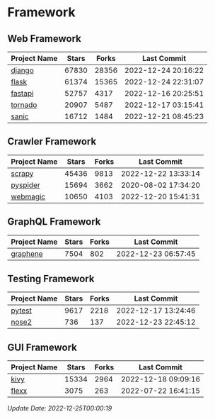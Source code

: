 # Framework

## Web Framework
| Project Name | Stars | Forks | Last Commit |
| ------------ | ----- | ----- | ----------- |
| [django](https://github.com/django/django) | 67830 | 28356 | 2022-12-24 20:16:22 |
| [flask](https://github.com/pallets/flask) | 61374 | 15365 | 2022-12-24 22:31:07 |
| [fastapi](https://github.com/tiangolo/fastapi) | 52757 | 4317 | 2022-12-16 20:25:51 |
| [tornado](https://github.com/tornadoweb/tornado) | 20907 | 5487 | 2022-12-17 03:15:41 |
| [sanic](https://github.com/sanic-org/sanic) | 16712 | 1484 | 2022-12-21 08:45:23 |

## Crawler Framework
| Project Name | Stars | Forks | Last Commit |
| ------------ | ----- | ----- | ----------- |
| [scrapy](https://github.com/scrapy/scrapy) | 45436 | 9813 | 2022-12-22 13:33:14 |
| [pyspider](https://github.com/binux/pyspider) | 15694 | 3662 | 2020-08-02 17:34:20 |
| [webmagic](https://github.com/code4craft/webmagic) | 10650 | 4103 | 2022-12-20 15:41:31 |

## GraphQL Framework
| Project Name | Stars | Forks | Last Commit |
| ------------ | ----- | ----- | ----------- |
| [graphene](https://github.com/graphql-python/graphene) | 7504 | 802 | 2022-12-23 06:57:45 |

## Testing Framework
| Project Name | Stars | Forks | Last Commit |
| ------------ | ----- | ----- | ----------- |
| [pytest](https://github.com/pytest-dev/pytest) | 9617 | 2218 | 2022-12-17 13:24:46 |
| [nose2](https://github.com/nose-devs/nose2) | 736 | 137 | 2022-12-23 22:45:12 |

## GUI Framework
| Project Name | Stars | Forks | Last Commit |
| ------------ | ----- | ----- | ----------- |
| [kivy](https://github.com/kivy/kivy) | 15334 | 2964 | 2022-12-18 09:09:16 |
| [flexx](https://github.com/flexxui/flexx) | 3075 | 263 | 2022-07-22 16:41:15 |

*Update Date: 2022-12-25T00:00:19*